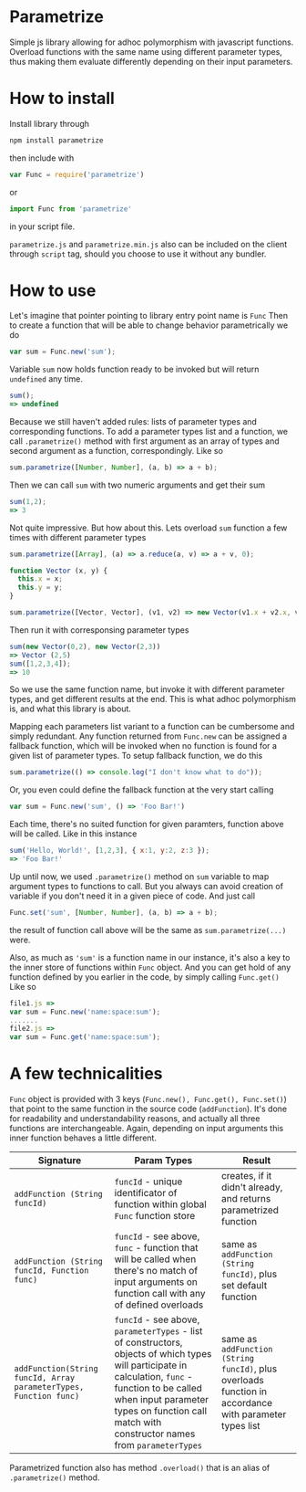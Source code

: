 # Parametrize
Simple js library allowing for adhoc polymorphism with javascript functions.  
Overload functions with the same name using different parameter types, thus making them evaluate differently depending on their input parameters.

# How to install
Install library through
```sh
npm install parametrize
```
then include with
```js
var Func = require('parametrize')
```
or
```js
import Func from 'parametrize'
```
in your script file.

```parametrize.js``` and ```parametrize.min.js``` also can be included on the client through ```script``` tag, should you choose to use it without any bundler. 
# How to use
Let's imagine that pointer pointing to library entry point name is ```Func```
Then to create a function that will be able to change behavior parametrically we do
```js
var sum = Func.new('sum');
```
Variable ```sum``` now holds function ready to be invoked but will return ```undefined``` any time.
```js
sum();
=> undefined
```
Because we still haven't added rules: lists of parameter types and corresponding functions.
To add a parameter types list and a function, we call ```.parametrize()``` method with first argument as an array of types and second argument as a function, correspondingly. Like so
```js
sum.parametrize([Number, Number], (a, b) => a + b);
```
Then we can call ```sum``` with two numeric arguments and get their sum
```js
sum(1,2);
=> 3
```
Not quite impressive.
But how about this. Lets overload ```sum``` function a few times with different parameter types
```js
sum.parametrize([Array], (a) => a.reduce(a, v) => a + v, 0);

function Vector (x, y) {
  this.x = x;
  this.y = y;
}

sum.parametrize([Vector, Vector], (v1, v2) => new Vector(v1.x + v2.x, v1.y + v2.y))
```
Then run it with corresponsing parameter types
```js
sum(new Vector(0,2), new Vector(2,3))
=> Vector (2,5)
sum([1,2,3,4]);
=> 10
```
So we use the same function name, but invoke it with different parameter types, and get different results at the end.
This is what adhoc polymorphism is, and what this library is about.  

Mapping each parameters list variant to a function can be cumbersome and simply redundant. Any function returned from ```Func.new``` can be assigned a fallback function, which will be invoked when no function is found for a given list of parameter types.
To setup fallback function, we do this
```js
sum.parametrize(() => console.log("I don't know what to do"));
```
Or, you even could define the fallback function at the very start calling
```js
var sum = Func.new('sum', () => 'Foo Bar!')
```
Each time, there's no suited function for given paramters, function above will be called. Like in this instance
```js
sum('Hello, World!', [1,2,3], { x:1, y:2, z:3 });
=> 'Foo Bar!'
```

Up until now, we used ```.parametrize()``` method on ```sum``` variable to map argument types to functions to call. But you always can avoid creation of variable if you don't need it in a given piece of code. And just call
```js
Func.set('sum', [Number, Number], (a, b) => a + b);
```
the result of function call above will be the same as ```sum.parametrize(...)``` were.

Also, as much as ```'sum'``` is a function name in our instance, it's also a key to the inner store of functions within ```Func``` object. And you can get hold of any function defined by you earlier in the code, by simply calling ```Func.get()```  
Like so
```js
file1.js =>
var sum = Func.new('name:space:sum');
.......
file2.js =>
var sum = Func.get('name:space:sum');
```

# A few technicalities
```Func``` object is provided with 3 keys (```Func.new(), Func.get(), Func.set()```) that point to the same function in the source code (```addFunction```). It's done for readability and understandability reasons, and actually all three functions are  interchangeable. 
Again, depending on input arguments this inner function behaves a little different.

| Signature | Param Types | Result |
|-----------|-------------|--------|
|```addFunction (String funcId)```| ```funcId``` - unique identificator of function within global ```Func``` function store |creates, if it didn't already, and returns parametrized function |
|```addFunction (String funcId, Function func)```| ```funcId``` - see above, ```func``` - function  that will be called when there's no match of input arguments on function call with any of defined overloads | same as ```addFunction (String funcId)```, plus set default function|
|```addFunction(String funcId, Array parameterTypes, Function func)```| ```funcId``` - see above, ```parameterTypes``` - list of constructors, objects of which types will participate in calculation, ```func``` - function to be called when input parameter types on function call match with constructor names from ```parameterTypes``` | same as ```addFunction (String funcId)```, plus overloads function in accordance with parameter types list

Parametrized function also has method ```.overload()``` that is an alias of ```.parametrize()``` method.